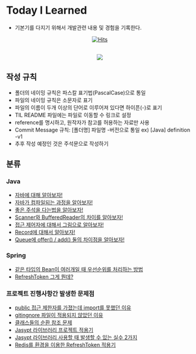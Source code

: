 # Today I Learned

- 기본기를 다지기 위해서 개발관련 내용 및 경험을 기록한다.

<div align="center">

[![Hits](https://hits.seeyoufarm.com/api/count/incr/badge.svg?url=https://github.com/junxtar/TIL/hit-counter)](https://hits.seeyoufarm.com/)

<br>
<!-- 자바  --><img src="https://img.shields.io/badge/JAVA-007396?style=flat-square&logo=JAVA&logoColor=white"/>
</div>

## 작성 규칙

- 폴더의 네이밍 규칙은 파스칼 표기법(PascalCase)으로 통일
- 파일의 네이밍 규칙은 소문자로 표기
- 파일의 이름이 두개 이상의 단어로 이루어져 있다면 하이픈(-)로 표기
- TIL README 파일에는 파일로 이동할 수 링크로 설정
- reference를 명시하고, 원작자가 참고를 허용하는 자료만 사용
- Commit Message 규칙: [폴더명] 파일명 -버전으로 통일 ex) [Java] definition -v1
- 추후 작성 예정인 것은 주석문으로 작성하기

## 분류

### Java

- [자바에 대해 알아보자!](https://github.com/junxtar/TIL/blob/main/Java/definition.md)
- [자바가 컴파일되는 과정을 알아보자!](https://github.com/junxtar/TIL/blob/main/Java/compiler.md)
- [좋은 주석을 다는법을 알아보자!](https://github.com/junxtar/TIL/blob/main/Java/comment.md)
- [Scanner와 BufferedReader의 차이를 알아보자!](https://github.com/junxtar/TIL/blob/main/Java/input.md)
- [접근 제어자에 대해서 그림으로 알아보자!](https://github.com/junxtar/TIL/blob/main/Java/accessModifier.md)
- [Record에 대해서 알아보자!](https://github.com/junxtar/TIL/blob/main/Java/record.md)
- [Queue에 offer() / add() 둘의 차이점을 알아보자!](https://github.com/junxtar/TIL/blob/main/Java/queue.md)
    <!-- Todo: main 메서드의 매개변수로 문자열 배열이 들어가는 이유를 알아보자! -->

### Spring

- [같은 타입의 Bean이 여러개일 때 우선순위를 처리하는 방법](https://github.com/junxtar/TIL/blob/main/Spring/beans.md)
- [RefreshToken 그게 뭔데?](https://github.com/junxtar/TIL/blob/main/Spring/refresh-token.md)

### 프로젝트 진행사항간 발생한 문제점

- [public 접근 제한자를 가졌는데 import를 못했던 이유](https://github.com/junxtar/TIL/blob/main/Problem/modifier.md)
- [gitingnore 파일이 적용되지 않았던 이유](https://github.com/junxtar/TIL/blob/main/Problem/gitignore.md)
- [클래스들의 순환 참조 문제](https://github.com/junxtar/TIL/blob/main/Problem/structural.md)
- [Jasypt 라이브러리 프로젝트 적용기](https://github.com/junxtar/TIL/blob/main/Problem/jasypt.md)
- [Jasypt 라이브러리 사용할 때 발생할 수 있는 실수 2가지](https://github.com/junxtar/TIL/blob/main/Problem/jasypt-mistake.md)
- [Redis를 환경을 이용한 RefreshToken 적용기](https://github.com/junxtar/TIL/blob/main/Problem/redis.md)
